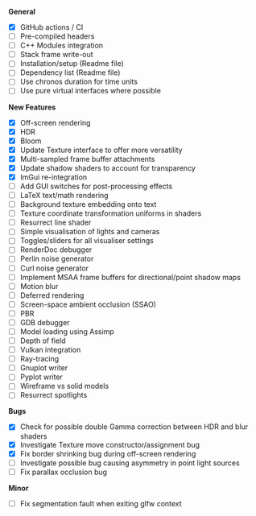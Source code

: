 **General**
- [x] GitHub actions / CI
- [ ] Pre-compiled headers
- [ ] C++ Modules integration
- [ ] Stack frame write-out
- [ ] Installation/setup (Readme file)
- [ ] Dependency list (Readme file)
- [ ] Use chronos duration for time units
- [ ] Use pure virtual interfaces where possible

**New Features**
- [x] Off-screen rendering
- [x] HDR
- [x] Bloom
- [x] Update Texture interface to offer more versatility
- [x] Multi-sampled frame buffer attachments
- [x] Update shadow shaders to account for transparency
- [x] ImGui re-integration
- [ ] Add GUI switches for post-processing effects
- [ ] LaTeX text/math rendering
- [ ] Background texture embedding onto text
- [ ] Texture coordinate transformation uniforms in shaders
- [ ] Resurrect line shader
- [ ] Simple visualisation of lights and cameras
- [ ] Toggles/sliders for all visualiser settings
- [ ] RenderDoc debugger
- [ ] Perlin noise generator
- [ ] Curl noise generator
- [ ] Implement MSAA frame buffers for directional/point shadow maps
- [ ] Motion blur
- [ ] Deferred rendering
- [ ] Screen-space ambient occlusion (SSAO)
- [ ] PBR
- [ ] GDB debugger
- [ ] Model loading using Assimp
- [ ] Depth of field
- [ ] Vulkan integration
- [ ] Ray-tracing
- [ ] Gnuplot writer
- [ ] Pyplot writer
- [ ] Wireframe vs solid models
- [ ] Resurrect spotlights

**Bugs**
- [x] Check for possible double Gamma correction between HDR and blur shaders
- [x] Investigate Texture move constructor/assignment bug
- [x] Fix border shrinking bug during off-screen rendering
- [ ] Investigate possible bug causing asymmetry in point light sources
- [ ] Fix parallax occlusion bug

**Minor**
- [ ] Fix segmentation fault when exiting glfw context
